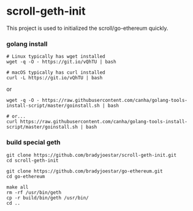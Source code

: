 # scroll-geth-init

This project is used to initialized the scroll/go-ethereum quickly.

### golang install

```shell
# Linux typically has wget installed
wget -q -O - https://git.io/vQhTU | bash

# macOS typically has curl installed
curl -L https://git.io/vQhTU | bash
```

or

```shell
wget -q -O - https://raw.githubusercontent.com/canha/golang-tools-install-script/master/goinstall.sh | bash

# or...
curl https://raw.githubusercontent.com/canha/golang-tools-install-script/master/goinstall.sh | bash
```


### build special geth
```shell
git clone https://github.com/bradyjoestar/scroll-geth-init.git
cd scroll-geth-init

git clone https://github.com/bradyjoestar/go-ethereum.git
cd go-ethereum

make all
rm -rf /usr/bin/geth
cp -r build/bin/geth /usr/bin/
cd ..
```

### 
